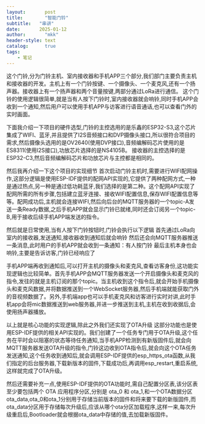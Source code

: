 ```yaml
---
layout:       post
title:        "智能门铃"
subtitle:   "串讲"
date:       2025-01-12 
author:       "mkk"
header-style: text
catalog:      true
tags:
    - 笔记
---
```


这个门铃,分为门铃主机、室内接收器和手机APP三个部分,我们部门主要负责主机和接收器的开发。主机上有一个门铃按键、一个摄像头、一个麦克风,还有一个扬声器。接收器上有一个扬声器和两个音量按键,两部分通过LoRa进行通信。
这个门铃的使用逻辑很简单,就是当有人按下门铃时,室内接收器就会响铃,同时手机APP会收到一个通知,然后用户可以使用手机APP与访客进行语音通话,也可以查看门外的实时画面。

下面我介绍一下项目的硬件选型,门铃的主控选用的是乐鑫的ESP32-S3,这个芯片集成了WIFI、蓝牙,并且提供了I2S音频接口和DVP摄像头接口,所以很符合项目的需求,然后摄像头选用的是OV2640(使用DVP接口),音频编解码芯片使用的是ES8311(使用I2S接口),功放芯片选择的是NS4105B。
接收器的主控选择的是ESP32-C3,然后音频编解码芯片和功放芯片与主控都是相同的。

然后我再介绍一下这个项目的实现细节
首次启动门铃主机时,需要进行WIFI配网操作,这部分逻辑是使用ESP-IDF提供的配网API实现的,它提供了两种配网方式,一种是通过热点,另一种是通过低功耗蓝牙,我们选择的是第二种。这个配网API实现了配网所需的所有步骤,包括建立蓝牙连接、接收WIFI配置信息,保存WIFI配置信息等等。配网成功后,主机就会连接WIFI,然后向后台的MQTT服务器的一个topic-A发送一条Ready数据,之后手机APP就会显示门铃已就绪,同时还会订阅另一个topic-B,用于接收后续手机APP端发送的指令。

然后就是日常使用,当有人按下门铃按钮时,门铃会执行以下逻辑
首先通过LoRa向室内的接收器,发送通知,接收器收到通知后就会响铃
然后还会向MQTT服务器推送一条消息,此时用户的手机APP就会收到一条通知：有人按门铃
最后主机本身也会响铃,主要是告诉访客,门铃已经响应了

手机APP端再收到通知后,可以打开主机的摄像头和麦克风,查看访客身份,这功能实现逻辑也比较简单。首先手机APP会MQTT服务器发送一个开启摄像头和麦克风的指令,发往的就是主机订阅的那个topic。当主机收到这个指令后,就会开始手机摄像头和麦克风数据,并将数据推送到一个WebSocket服务器,然后手机端就能获取门外的音视频数据了。另外,手机端app也可以手机麦克风和访客进行实时对讲,此时手机app会将mic数据推送到web服务器,并进一步推送到主机,主机在收到收据后,会使用扬声器播放。

以上就是核心功能的实现逻辑,除此之外我们还实现了OTA升级
这部分功能也是使用ESP-IDF提供的相关API实现的。我们创建了一个任务专门用于OTA升级,这个任务在平时会以阻塞的状态等待任务通知,当手机APP检测到有新版固件后,就会向MQTT服务器发送OTA升级的指令,门铃这边收到OTA指令后,就会向这个OTA任务发送通知,这个任务收到通知后,就会调用ESP-IDF提供的esp_https_ota函数,从我们指定的后台服务器,下载新版本的固件,下载成功后,再调用esp_restart,重启系统,这样就完成了OTA升级。

然后还需要补充一点,使用ESP-IDF提供的OTA功能时,需自己配置分区表,该分区表至少要包括两个 OTA 应用程序分区,分别是 ota_0 和 ota_1,和一个OTA数据分区 ota_data,ota_0和ota_1分别用于存储当前版本的固件和将来要下载的新版固件,而ota_data分区用于存储每次升级后,应该从哪个ota分区加载程序,这样一来,每次升级重启后,Bootloader就会根据ota_data中存储的值,去加载新版固件。